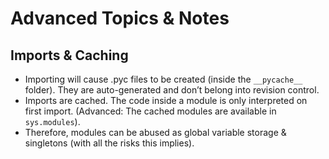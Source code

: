 # Advanced Topics & Notes

## Imports & Caching

- Importing will cause .pyc files to be created (inside the `__pycache__`
  folder). They are auto-generated and don’t belong into revision control.
- Imports are cached. The code inside a module is only interpreted on first
  import. (Advanced: The cached modules are available in `sys.modules`).
- Therefore, modules can be abused as global variable storage & singletons
  (with all the risks this implies).
